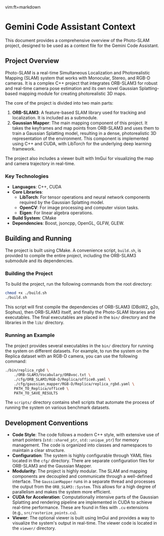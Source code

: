 vim:ft=markdown

# Gemini Code Assistant Context

This document provides a comprehensive overview of the Photo-SLAM project, designed to be used as a context file for the Gemini Code Assistant.

## Project Overview

Photo-SLAM is a real-time Simultaneous Localization and Photorealistic Mapping (SLAM) system that works with Monocular, Stereo, and RGB-D cameras. It is a complex C++ project that integrates ORB-SLAM3 for robust and real-time camera pose estimation and its own novel Gaussian Splatting-based mapping module for creating photorealistic 3D maps.

The core of the project is divided into two main parts:
1.  **ORB-SLAM3**: A feature-based SLAM library used for tracking and localization. It is included as a submodule.
2.  **Gaussian Mapper**: The main mapping component of this project. It takes the keyframes and map points from ORB-SLAM3 and uses them to train a Gaussian Splatting model, resulting in a dense, photorealistic 3D representation of the environment. This component is implemented using C++ and CUDA, with LibTorch for the underlying deep learning framework.

The project also includes a viewer built with ImGui for visualizing the map and camera trajectory in real-time.

### Key Technologies

*   **Languages**: C++, CUDA
*   **Core Libraries**:
    *   **LibTorch**: For tensor operations and neural network components required by the Gaussian Splatting model.
    *   **OpenCV**: For image processing and computer vision tasks.
    *   **Eigen**: For linear algebra operations.
*   **Build System**: CMake
*   **Dependencies**: Boost, jsoncpp, OpenGL, GLFW, GLEW.

## Building and Running

The project is built using CMake. A convenience script, `build.sh`, is provided to compile the entire project, including the ORB-SLAM3 submodule and its dependencies.

### Building the Project

To build the project, run the following commands from the root directory:

```bash
chmod +x ./build.sh
./build.sh
```

This script will first compile the dependencies of ORB-SLAM3 (DBoW2, g2o, Sophus), then ORB-SLAM3 itself, and finally the Photo-SLAM libraries and executables. The final executables are placed in the `bin/` directory and the libraries in the `lib/` directory.

### Running an Example

The project provides several executables in the `bin/` directory for running the system on different datasets. For example, to run the system on the Replica dataset with an RGB-D camera, you can use the following command:

```bash
./bin/replica_rgbd \
    ./ORB-SLAM3/Vocabulary/ORBvoc.txt \
    ./cfg/ORB_SLAM3/RGB-D/Replica/office0.yaml \
    ./cfg/gaussian_mapper/RGB-D/Replica/replica_rgbd.yaml \
    PATH_TO_Replica/office0 \
    PATH_TO_SAVE_RESULTS
```

The `scripts/` directory contains shell scripts that automate the process of running the system on various benchmark datasets.

## Development Conventions

*   **Code Style**: The code follows a modern C++ style, with extensive use of smart pointers (`std::shared_ptr`, `std::unique_ptr`) for memory management. The code is organized into classes and namespaces to maintain a clear structure.
*   **Configuration**: The system is highly configurable through YAML files located in the `cfg/` directory. There are separate configuration files for ORB-SLAM3 and the Gaussian Mapper.
*   **Modularity**: The project is highly modular. The SLAM and mapping components are decoupled and communicate through a well-defined interface. The `GaussianMapper` runs in a separate thread and processes the output from the `ORB_SLAM3::System`. This allows for a high degree of parallelism and makes the system more efficient.
*   **CUDA for Acceleration**: Computationally intensive parts of the Gaussian Splatting and rendering pipeline are implemented in CUDA to achieve real-time performance. These are found in files with `.cu` extensions (e.g., `src/rasterize_points.cu`).
*   **Viewer**: The optional viewer is built using ImGui and provides a way to visualize the system's output in real-time. The viewer code is located in the `viewer/` directory.
